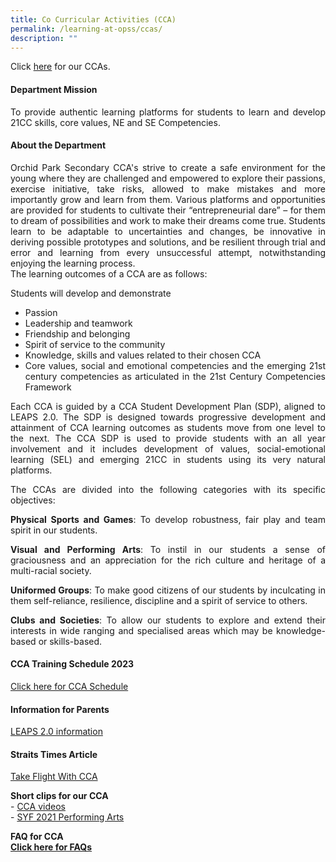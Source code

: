 ```yaml
---
title: Co Curricular Activities (CCA)
permalink: /learning-at-opss/ccas/
description: ""
---
```

Click [here](/cca/bb) for our CCAs.
<div align="justify">
<h4>Department Mission</h4>
<p>To provide authentic learning platforms for students to learn and develop 21CC skills, core values, NE and SE Competencies.</p>
<h4>About the Department</h4>
<p>Orchid Park Secondary CCA's strive to create a safe environment for the young where they are challenged and empowered to explore their passions, exercise initiative, take risks, allowed to make mistakes and more importantly grow and learn from them. Various platforms and opportunities are provided for students to cultivate their &ldquo;entrepreneurial dare&rdquo; &ndash; for them to dream of possibilities and work to make their dreams come true. Students learn to be adaptable to uncertainties and changes, be innovative in deriving possible prototypes and solutions, and be resilient through trial and error and learning from every unsuccessful attempt, notwithstanding enjoying the learning process.<br />The learning outcomes of a CCA are as follows:</p>
<p>Students will develop and demonstrate</p>
<ul>
<li>Passion</li>
<li>Leadership and teamwork</li>
<li>Friendship and belonging</li>
<li>Spirit of service to the community</li>
<li>Knowledge, skills and values related to their chosen CCA</li>
<li>Core values, social and emotional competencies and the emerging 21st century competencies as articulated in the 21st Century Competencies Framework</li>
</ul>
<p>Each CCA is guided by a CCA Student Development Plan (SDP), aligned to LEAPS 2.0. The SDP is designed towards progressive development and attainment of CCA learning outcomes as students move from one level to the next. The CCA SDP is used to provide students with an all year involvement and it includes development of values, social-emotional learning (SEL) and emerging 21CC in students using its very natural platforms.</p>
<p>The CCAs are divided into the following categories with its specific objectives:&nbsp;</p>
<p><strong>Physical Sports and Games</strong>: To develop robustness, fair play and team spirit in our students.</p>
<p><strong>Visual and Performing Arts</strong>: To instil in our students a sense of graciousness and an appreciation for the rich culture and heritage of a multi-racial society.</p>
<p><strong>Uniformed Groups</strong>: To make good citizens of our students by inculcating in them self-reliance, resilience, discipline and a spirit of service to others.</p>
<p><strong>Clubs and Societies</strong>: To allow our students to explore and extend their interests in wide ranging and specialised areas which may be knowledge-based or skills-based.</p>
<h4>CCA Training Schedule 2023</h4>
<a href="/files/CCA%20main%20page%20info/Schedule%20for%20CCAs.pdf" target="_blank">Click here for  CCA Schedule</a>
<h4>Information for Parents</h4>
<a href="/files/CCA%20main%20page%20info/LEAPS%2020.pdf" target="_blank">LEAPS 2.0 information</a>

<h4>Straits Times Article</h4>
<a href=".pdf" target="_blank">Take Flight With CCA</a>
	
<p><strong>Short clips for our CCA<br /></strong>-&nbsp;<a href="https://sites.google.com/moe.edu.sg/opsscca2023/home" target="_blank" rel="noopener">CCA videos</a><br />-&nbsp;<a href="https://sites.google.com/view/opss-syf-performances-2021/home" target="_blank" rel="noopener">SYF 2021 Performing Arts</a></p>
<p><strong>FAQ for CCA</strong>
<br><strong><a href="/files/CCA%20main%20page%20info/CCA%20FAQs.pdf" target="_blank" >Click here for FAQs</a></strong></p>
	
</div>